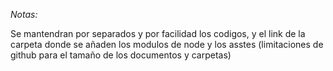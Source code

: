 *Notas:*

Se mantendran por separados y por facilidad los codigos, y el link de la carpeta donde se añaden los modulos de node y los asstes (limitaciones de github para el tamaño de los documentos y carpetas)
